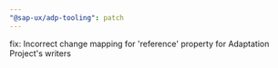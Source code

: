 ```yaml
---
"@sap-ux/adp-tooling": patch
---
```


fix: Incorrect change mapping for 'reference' property for Adaptation Project's writers
